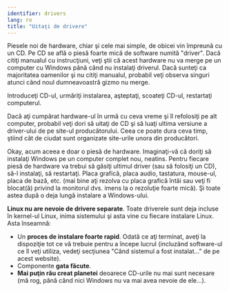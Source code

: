 ```yaml
---
identifier: drivers
lang: ro
title: "Uitaţi de drivere"
---
```


Piesele noi de hardware, chiar şi cele mai simple, de obicei vin împreună cu un CD. Pe CD se află o piesă foarte mică de software numită "driver". Dacă citiţi manualul cu instrucţiuni, veţi ştii că acest hardware nu va merge pe un computer cu Windows până când nu instalaţi driverul. Dacă sunteţi ca majoritatea oamenilor şi nu citiţi manualul, probabil veţi observa singuri atunci când noul dumneavoastră gizmo nu merge.

Introduceţi CD-ul, urmăriţi instalarea, aşteptaţi, scoateţi CD-ul, restartaţi computerul.

Dacă aţi cumpărat hardware-ul în urmă cu ceva vreme şi îl refolosiţi pe alt computer, probabil veţi dori să uitaţi de CD şi să luaţi ultima versiune a driver-ului de pe site-ul producătorului. Ceea ce poate dura ceva timp, ştiind cât de ciudat sunt organizate site-urile unora din producători.

Okay, acum aceea e doar o piesă de hardware. Imaginaţi-vă că doriţi să instalaţi Windows pe un computer complet nou, neatins. Pentru fiecare piesă de hardware va trebui să găsiţi ultimul driver (sau să folosiţi un CD), să-l instalaţi, să restartaţi. Placa grafică, placa audio, tastatura, mouse-ul, placa de bază, etc. (mai bine aţi rezolva cu placa grafică întâi sau veţi fi blocat(ă) privind la monitorul dvs. imens la o rezoluţie foarte mică). Şi toate astea după o deja lungă instalare a Windows-ului.

<b>Linux nu are nevoie de drivere separate</b>. Toate driverele sunt deja incluse în kernel-ul Linux, inima sistemului şi asta vine cu fiecare instalare Linux. Asta înseamnă:

<ul>
<li>Un <b>proces de instalare foarte rapid</b>. Odată ce aţi terminat, aveţi la dispoziţie tot ce vă trebuie pentru a începe lucrul (incluzând software-ul ce îl veţi utiliza, vedeţi secţiunea "Când sistemul a fost instalat..." de pe acest website).</li>
<li>Componente <b>gata făcute</b>.</li>
<li><b>Mai puţin rău creat planetei</b> deoarece CD-urile nu mai sunt necesare (mă rog, până când nici Windows nu va mai avea nevoie de ele...).</li>
</ul>




